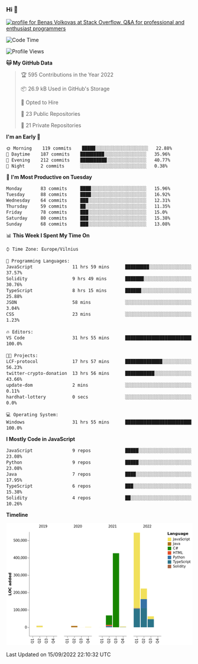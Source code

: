 ### Hi 👋
<a href="https://stackoverflow.com/users/14954249/benas-volkovas"><img src="https://stackoverflow.com/users/flair/14954249.png?theme=dark" width="208" height="58" alt="profile for Benas Volkovas at Stack Overflow, Q&amp;A for professional and enthusiast programmers" title="profile for Benas Volkovas at Stack Overflow, Q&amp;A for professional and enthusiast programmers"></a>

<!--START_SECTION:waka-->
![Code Time](http://img.shields.io/badge/Code%20Time-941%20hrs%2035%20mins-blue)

![Profile Views](http://img.shields.io/badge/Profile%20Views-5-blue)

**🐱 My GitHub Data** 

> 🏆 595 Contributions in the Year 2022
 > 
> 📦 26.9 kB Used in GitHub's Storage 
 > 
> 💼 Opted to Hire
 > 
> 📜 23 Public Repositories 
 > 
> 🔑 21 Private Repositories  
 > 
**I'm an Early 🐤** 

```text
🌞 Morning    119 commits    █████░░░░░░░░░░░░░░░░░░░░   22.88% 
🌆 Daytime    187 commits    █████████░░░░░░░░░░░░░░░░   35.96% 
🌃 Evening    212 commits    ██████████░░░░░░░░░░░░░░░   40.77% 
🌙 Night      2 commits      ░░░░░░░░░░░░░░░░░░░░░░░░░   0.38%

```
📅 **I'm Most Productive on Tuesday** 

```text
Monday       83 commits     ████░░░░░░░░░░░░░░░░░░░░░   15.96% 
Tuesday      88 commits     ████░░░░░░░░░░░░░░░░░░░░░   16.92% 
Wednesday    64 commits     ███░░░░░░░░░░░░░░░░░░░░░░   12.31% 
Thursday     59 commits     ██░░░░░░░░░░░░░░░░░░░░░░░   11.35% 
Friday       78 commits     ███░░░░░░░░░░░░░░░░░░░░░░   15.0% 
Saturday     80 commits     ███░░░░░░░░░░░░░░░░░░░░░░   15.38% 
Sunday       68 commits     ███░░░░░░░░░░░░░░░░░░░░░░   13.08%

```


📊 **This Week I Spent My Time On** 

```text
⌚︎ Time Zone: Europe/Vilnius

💬 Programming Languages: 
JavaScript               11 hrs 59 mins      █████████░░░░░░░░░░░░░░░░   37.57% 
Solidity                 9 hrs 49 mins       ███████░░░░░░░░░░░░░░░░░░   30.76% 
TypeScript               8 hrs 15 mins       ██████░░░░░░░░░░░░░░░░░░░   25.88% 
JSON                     58 mins             ░░░░░░░░░░░░░░░░░░░░░░░░░   3.04% 
CSS                      23 mins             ░░░░░░░░░░░░░░░░░░░░░░░░░   1.23%

🔥 Editors: 
VS Code                  31 hrs 55 mins      █████████████████████████   100.0%

🐱‍💻 Projects: 
LCF-protocol             17 hrs 57 mins      ██████████████░░░░░░░░░░░   56.23% 
twitter-crypto-donation  13 hrs 56 mins      ███████████░░░░░░░░░░░░░░   43.66% 
update-dom               2 mins              ░░░░░░░░░░░░░░░░░░░░░░░░░   0.11% 
hardhat-lottery          0 secs              ░░░░░░░░░░░░░░░░░░░░░░░░░   0.0%

💻 Operating System: 
Windows                  31 hrs 55 mins      █████████████████████████   100.0%

```

**I Mostly Code in JavaScript** 

```text
JavaScript               9 repos             █████░░░░░░░░░░░░░░░░░░░░   23.08% 
Python                   9 repos             █████░░░░░░░░░░░░░░░░░░░░   23.08% 
Java                     7 repos             ████░░░░░░░░░░░░░░░░░░░░░   17.95% 
TypeScript               6 repos             ███░░░░░░░░░░░░░░░░░░░░░░   15.38% 
Solidity                 4 repos             ██░░░░░░░░░░░░░░░░░░░░░░░   10.26%

```


**Timeline**

![Chart not found](https://raw.githubusercontent.com/BenasVolkovas/BenasVolkovas/main/charts/bar_graph.png) 


 Last Updated on 15/09/2022 22:10:32 UTC
<!--END_SECTION:waka-->
